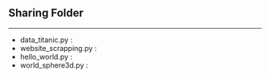 ## Sharing Folder
---
- data_titanic.py :
- website_scrapping.py : 
- hello_world.py :
- world_sphere3d.py :
